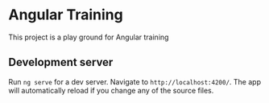 # Angular Training

This project is a play ground for Angular training

## Development server

Run `ng serve` for a dev server. Navigate to `http://localhost:4200/`. The app will automatically reload if you change any of the source files.
